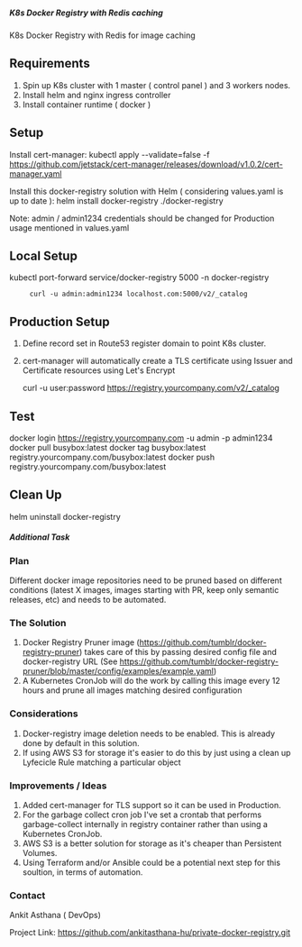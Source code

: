 ##### K8s Docker Registry with Redis caching

K8s Docker Registry with Redis for image caching

## Requirements
1) Spin up K8s cluster with 1 master ( control panel ) and 3 workers nodes.
2) Install helm and nginx ingress controller
3) Install container runtime ( docker )


## Setup

Install cert-manager:
kubectl apply --validate=false -f https://github.com/jetstack/cert-manager/releases/download/v1.0.2/cert-manager.yaml 

Install this docker-registry solution with Helm ( considering values.yaml is up to date ):
helm install docker-registry ./docker-registry


Note: admin / admin1234 credentials should be changed for Production usage mentioned in values.yaml

## Local Setup

kubectl port-forward service/docker-registry 5000 -n docker-registry

         curl -u admin:admin1234 localhost.com:5000/v2/_catalog


## Production Setup

1) Define record set in Route53 register domain to point K8s cluster.
2) cert-manager will automatically create a TLS certificate using Issuer and Certificate resources using Let's Encrypt

	 curl -u user:password https://registry.yourcompany.com/v2/_catalog


## Test

docker login https://registry.yourcompany.com -u admin -p admin1234
docker pull busybox:latest
docker tag busybox:latest registry.yourcompany.com/busybox:latest
docker push registry.yourcompany.com/busybox:latest

## Clean Up

helm uninstall docker-registry


##### Additional Task

### Plan
Different docker image repositories need to be pruned based on different conditions (latest X images, images starting with PR, keep only semantic releases, etc) and needs to be automated.

### The Solution
1) Docker Registry Pruner image (https://github.com/tumblr/docker-registry-pruner) takes care of this by passing desired config file and docker-registry URL (See https://github.com/tumblr/docker-registry-pruner/blob/master/config/examples/example.yaml)
2) A Kubernetes CronJob will do the work by calling this image every 12 hours and prune all images matching desired configuration

### Considerations
1) Docker-registry image deletion needs to be enabled. This is already done by default in this solution.
2) If using AWS S3 for storage it's easier to do this by just using a clean up Lyfecicle Rule matching a particular object


### Improvements / Ideas
1) Added cert-manager for TLS support so it can be used in Production.
2) For the garbage collect cron job I've set a crontab that performs garbage-collect internally in registry container rather than using a Kubernetes CronJob.
3) AWS S3 is a better solution for storage as it's cheaper than Persistent Volumes.
4) Using Terraform and/or Ansible could be a potential next step for this soultion, in terms of automation.



### Contact
Ankit Asthana ( DevOps)

Project Link: https://github.com/ankitasthana-hu/private-docker-registry.git
